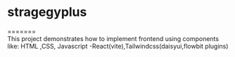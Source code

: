 
# stragegyplus
=======<br>
This project demonstrates how to implement frontend using components like: HTML ,CSS, Javascript -React(vite),Tailwindcss(daisyui,flowbit plugins)
